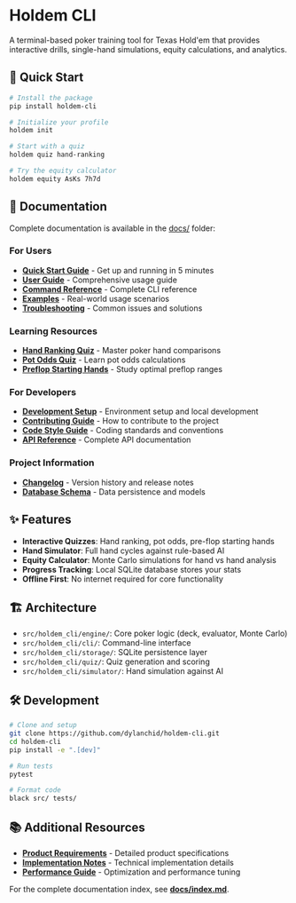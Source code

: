 # Holdem CLI

A terminal-based poker training tool for Texas Hold'em that provides interactive drills, single-hand simulations, equity calculations, and analytics.

## 🚀 Quick Start

```bash
# Install the package
pip install holdem-cli

# Initialize your profile
holdem init

# Start with a quiz
holdem quiz hand-ranking

# Try the equity calculator
holdem equity AsKs 7h7d
```

## 📖 Documentation

Complete documentation is available in the [docs/](docs/) folder:

### For Users
- **[Quick Start Guide](docs/user/quick-start.md)** - Get up and running in 5 minutes
- **[User Guide](docs/user/guide.md)** - Comprehensive usage guide
- **[Command Reference](docs/user/commands.md)** - Complete CLI reference
- **[Examples](docs/user/examples.md)** - Real-world usage scenarios
- **[Troubleshooting](docs/user/troubleshooting.md)** - Common issues and solutions

### Learning Resources
- **[Hand Ranking Quiz](docs/user/quizzes/hand-ranking.md)** - Master poker hand comparisons
- **[Pot Odds Quiz](docs/user/quizzes/pot-odds.md)** - Learn pot odds calculations
- **[Preflop Starting Hands](docs/user/quizzes/preflop.md)** - Study optimal preflop ranges

### For Developers
- **[Development Setup](docs/developer/setup.md)** - Environment setup and local development
- **[Contributing Guide](docs/developer/contributing.md)** - How to contribute to the project
- **[Code Style Guide](docs/developer/style.md)** - Coding standards and conventions
- **[API Reference](docs/developer/api.md)** - Complete API documentation

### Project Information
- **[Changelog](docs/project/changelog.md)** - Version history and release notes
- **[Database Schema](docs/developer/database.md)** - Data persistence and models

## ✨ Features

- **Interactive Quizzes**: Hand ranking, pot odds, pre-flop starting hands
- **Hand Simulator**: Full hand cycles against rule-based AI
- **Equity Calculator**: Monte Carlo simulations for hand vs hand analysis
- **Progress Tracking**: Local SQLite database stores your stats
- **Offline First**: No internet required for core functionality

## 🏗️ Architecture

- `src/holdem_cli/engine/`: Core poker logic (deck, evaluator, Monte Carlo)
- `src/holdem_cli/cli/`: Command-line interface
- `src/holdem_cli/storage/`: SQLite persistence layer
- `src/holdem_cli/quiz/`: Quiz generation and scoring
- `src/holdem_cli/simulator/`: Hand simulation against AI

## 🛠️ Development

```bash
# Clone and setup
git clone https://github.com/dylanchid/holdem-cli.git
cd holdem-cli
pip install -e ".[dev]"

# Run tests
pytest

# Format code
black src/ tests/
```

## 📚 Additional Resources

- **[Product Requirements](docs/developer/prd.md)** - Detailed product specifications
- **[Implementation Notes](docs/developer/implementation.md)** - Technical implementation details
- **[Performance Guide](docs/developer/performance.md)** - Optimization and performance tuning

For the complete documentation index, see **[docs/index.md](docs/index.md)**.
